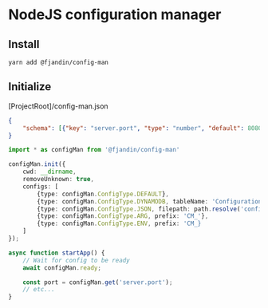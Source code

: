 # NodeJS configuration manager

## Install

`yarn add @fjandin/config-man`

## Initialize

[ProjectRoot]/config-man.json

```json
{
    "schema": [{"key": "server.port", "type": "number", "default": 8080, "nullable": false}]
}
```

```ts
import * as configMan from '@fjandin/config-man'

configMan.init({
    cwd: __dirname,
    removeUnknown: true,
    configs: [
        {type: configMan.ConfigType.DEFAULT},
        {type: configMan.ConfigType.DYNAMODB, tableName: 'Configuration-Table', region: 'eu-west-1'},
        {type: configMan.ConfigType.JSON, filepath: path.resolve('config.json')},
        {type: configMan.ConfigType.ARG, prefix: 'CM_'},
        {type: configMan.ConfigType.ENV, prefix: 'CM_}
    ]
});

async function startApp() {
    // Wait for config to be ready
    await configMan.ready;

    const port = configMan.get('server.port');
    // etc...
}
```
